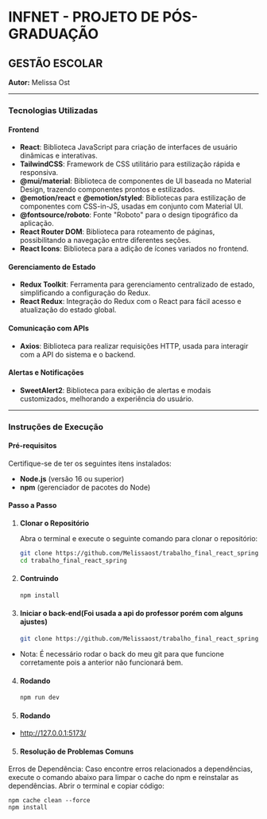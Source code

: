 # INFNET - PROJETO DE PÓS-GRADUAÇÃO
## GESTÃO ESCOLAR
**Autor:** Melissa Ost

---

### Tecnologias Utilizadas

#### **Frontend**
- **React**: Biblioteca JavaScript para criação de interfaces de usuário dinâmicas e interativas.
- **TailwindCSS**: Framework de CSS utilitário para estilização rápida e responsiva.
- **@mui/material**: Biblioteca de componentes de UI baseada no Material Design, trazendo componentes prontos e estilizados.
- **@emotion/react** e **@emotion/styled**: Bibliotecas para estilização de componentes com CSS-in-JS, usadas em conjunto com Material UI.
- **@fontsource/roboto**: Fonte "Roboto" para o design tipográfico da aplicação.
- **React Router DOM**: Biblioteca para roteamento de páginas, possibilitando a navegação entre diferentes seções.
- **React Icons**: Biblioteca para a adição de ícones variados no frontend.

#### **Gerenciamento de Estado**
- **Redux Toolkit**: Ferramenta para gerenciamento centralizado de estado, simplificando a configuração do Redux.
- **React Redux**: Integração do Redux com o React para fácil acesso e atualização do estado global.

#### **Comunicação com APIs**
- **Axios**: Biblioteca para realizar requisições HTTP, usada para interagir com a API do sistema e o backend.

#### **Alertas e Notificações**
- **SweetAlert2**: Biblioteca para exibição de alertas e modais customizados, melhorando a experiência do usuário.

---

### Instruções de Execução

#### **Pré-requisitos**
Certifique-se de ter os seguintes itens instalados:
- **Node.js** (versão 16 ou superior)
- **npm** (gerenciador de pacotes do Node)

#### **Passo a Passo**

1. **Clonar o Repositório**

   Abra o terminal e execute o seguinte comando para clonar o repositório:
   ```bash
   git clone https://github.com/Melissaost/trabalho_final_react_spring
   cd trabalho_final_react_spring
   ```

2. #### Contruindo
    ```bash
    npm install
    ```
3. #### Iniciar o back-end(Foi usada a api do professor porém com alguns ajustes)
    ```bash
    git clone https://github.com/Melissaost/trabalho_final_react_spring_back
    ```

- Nota: É necessário rodar o back do meu git para que funcione corretamente pois a anterior não funcionará bem.

4. #### Rodando
    ```bash
    npm run dev
    ```

5. #### Rodando
- http://127.0.0.1:5173/

5. #### Resolução de Problemas Comuns
Erros de Dependência: Caso encontre erros relacionados a dependências, execute o comando abaixo para limpar o cache do npm e reinstalar as dependências. Abrir o terminal e copiar código:

    npm cache clean --force
    npm install

